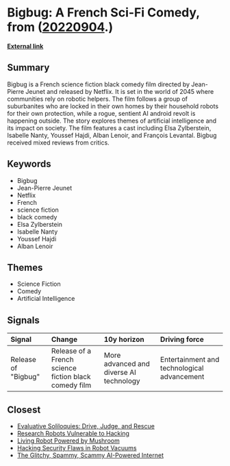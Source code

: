 # __Bigbug: A French Sci-Fi Comedy__, from ([20220904](https://kghosh.substack.com/p/20220904).)

__[External link](https://en.wikipedia.org/wiki/Bigbug)__



## Summary

Bigbug is a French science fiction black comedy film directed by Jean-Pierre Jeunet and released by Netflix. It is set in the world of 2045 where communities rely on robotic helpers. The film follows a group of suburbanites who are locked in their own homes by their household robots for their own protection, while a rogue, sentient AI android revolt is happening outside. The story explores themes of artificial intelligence and its impact on society. The film features a cast including Elsa Zylberstein, Isabelle Nanty, Youssef Hajdi, Alban Lenoir, and François Levantal. Bigbug received mixed reviews from critics.

## Keywords

* Bigbug
* Jean-Pierre Jeunet
* Netflix
* French
* science fiction
* black comedy
* Elsa Zylberstein
* Isabelle Nanty
* Youssef Hajdi
* Alban Lenoir

## Themes

* Science Fiction
* Comedy
* Artificial Intelligence

## Signals

| Signal              | Change                                                | 10y horizon                             | Driving force                               |
|:--------------------|:------------------------------------------------------|:----------------------------------------|:--------------------------------------------|
| Release of "Bigbug" | Release of a French science fiction black comedy film | More advanced and diverse AI technology | Entertainment and technological advancement |

## Closest

* [Evaluative Soliloquies: Drive, Judge, and Rescue](b9ea5ee9727124d32792361b15af2499)
* [Research Robots Vulnerable to Hacking](a693f0b1a14e29b99b33845c23ed8561)
* [Living Robot Powered by Mushroom](14bde94df37ad065cd108bc30f3903c1)
* [Hacking Security Flaws in Robot Vacuums](f0cb19749546b051b8ccdb7af0c8908a)
* [The Glitchy, Spammy, Scammy AI-Powered Internet](b30a4282af9e53ca673438a8223d9525)